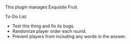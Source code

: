 This plugin manages Exquisite Fruit.

To-Do List

* Test this thing and fix its bugs.
* Randomize player order each round.
* Prevent players from including any words in the answer.
